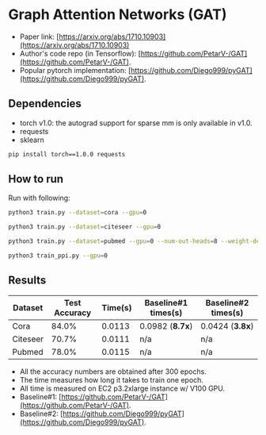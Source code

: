 Graph Attention Networks (GAT)
============

- Paper link: [https://arxiv.org/abs/1710.10903](https://arxiv.org/abs/1710.10903)
- Author's code repo (in Tensorflow):
  [https://github.com/PetarV-/GAT](https://github.com/PetarV-/GAT).
- Popular pytorch implementation:
  [https://github.com/Diego999/pyGAT](https://github.com/Diego999/pyGAT).

Dependencies
------------
- torch v1.0: the autograd support for sparse mm is only available in v1.0.
- requests
- sklearn

```bash
pip install torch==1.0.0 requests
```

How to run
----------

Run with following:

```bash
python3 train.py --dataset=cora --gpu=0
```

```bash
python3 train.py --dataset=citeseer --gpu=0
```

```bash
python3 train.py --dataset=pubmed --gpu=0 --num-out-heads=8 --weight-decay=0.001
```

```bash
python3 train_ppi.py --gpu=0
```

Results
-------

| Dataset | Test Accuracy | Time(s) | Baseline#1 times(s) | Baseline#2 times(s) |
| ------- | ------------- | ------- | ------------------- | ------------------- |
| Cora | 84.0% | 0.0113 | 0.0982 (**8.7x**) | 0.0424 (**3.8x**) |
| Citeseer | 70.7% | 0.0111 | n/a | n/a |
| Pubmed | 78.0% | 0.0115 | n/a | n/a |

* All the accuracy numbers are obtained after 300 epochs.
* The time measures how long it takes to train one epoch.
* All time is measured on EC2 p3.2xlarge instance w/ V100 GPU.
* Baseline#1: [https://github.com/PetarV-/GAT](https://github.com/PetarV-/GAT).
* Baseline#2: [https://github.com/Diego999/pyGAT](https://github.com/Diego999/pyGAT).

